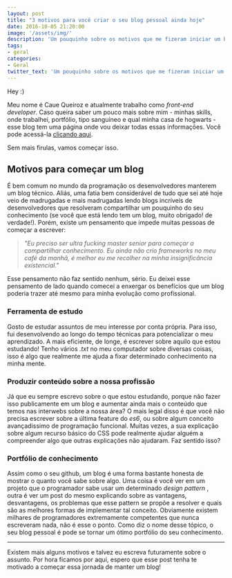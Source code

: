 ```yaml
---
layout: post
title: "3 motivos para você criar o seu blog pessoal ainda hoje"
date: 2016-10-05 21:20:00
image: '/assets/img/'
description: 'Um pouquinho sobre os motivos que me fizeram iniciar um blog.'
tags:
- geral 
categories:
- Geral
twitter_text: 'Um pouquinho sobre os motivos que me fizeram iniciar um blog.'
---
```


Hey :)

Meu nome é Caue Queiroz e atualmente trabalho como _front-end developer_. Caso queira saber um pouco mais sobre mim - minhas skills, onde trabalhei, portfólio, tipo sanguíneo e qual minha casa de hogwarts - esse blog tem uma página onde vou deixar todas essas informações. Você pode acessá-la [clicando aqui](http://cauequeiroz.com.br/about/).

Sem mais firulas, vamos começar isso.

## Motivos para começar um blog

É bem comum no mundo da programação os desenvolvedores manterem um blog técnico. Aliás, uma fatia bem considerável de tudo que sei até hoje veio de madrugadas e mais madrugadas lendo blogs incríveis de desenvolvedores que resolveram compartilhar um pouquinho do seu conhecimento (se você que está lendo tem um blog, muito obrigado! de verdade!). Porém, existe um pensamento que impede muitas pessoas de começar a escrever:

> _"Eu preciso ser ultra fucking master senior para começar a compartilhar conhecimento. Eu ainda não crio frameworks no meu café da manhã, é melhor eu me recolher na minha insignificância existencial."_

Esse pensamento não faz sentido nenhum, sério. Eu deixei esse pensamento de lado quando comecei a enxergar os benefícios que um blog poderia trazer até mesmo para minha evolução como profissional.

### Ferramenta de estudo

Gosto de estudar assuntos de meu interesse por conta própria. Para isso, fui desenvolvendo ao longo do tempo técnicas para potencializar o meu aprendizado. A mais eficiente, de longe, é escrever sobre aquilo que estou estudando! Tenho vários _.txt_ no meu computador sobre diversas coisas, isso é algo que realmente me ajuda a fixar determinado conhecimento na minha mente.

### Produzir conteúdo sobre a nossa profissão

Já que eu sempre escrevo sobre o que estou estudando, porque não fazer isso publicamente em um blog e aumentar ainda mais o conteúdo que temos nas interwebs sobre a nossa área? O mais legal disso é que você não precisa escrever sobre a última feature do _es6_, ou sobre algum conceito avançadissimo de programação funcional. Muitas vezes, a sua explicação sobre algum recurso básico do CSS pode realmente ajudar alguém a compreender algo que outras explicações não ajudaram. Faz sentido isso?

### Portfólio de conhecimento

Assim como o seu github, um blog é uma forma bastante honesta de mostrar o quanto você sabe sobre algo. Uma coisa é você ver em um projeto que o programador sabe usar um determinado _design pattern_ , outra é ver um post do mesmo explicando sobre as vantagens, desvantagens, os problemas que esse pattern se propõe a resolver e quais são as melhores formas de implementar tal conceito. Obviamente existem milhares de programadores extremamente competentes que nunca escreveram nada, não é esse o ponto. Como diz o nome desse tópico, o seu blog pessoal é pode se tornar um ótimo portfólio do seu conhecimento.

---

Existem mais alguns motivos e talvez eu escreva futuramente sobre o assunto. Por hora ficamos por aqui, espero que esse post tenha te motivado a começar essa jornada de manter um blog!










